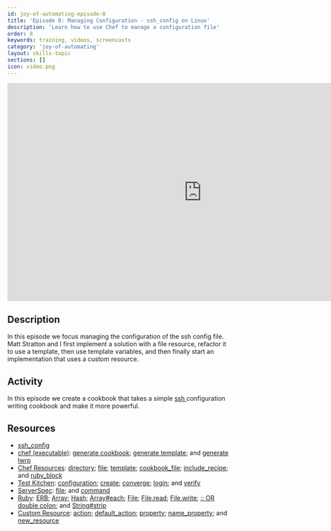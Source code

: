 ```yaml
---
id: joy-of-automating-episode-8
title: 'Episode 8: Managing Configuration - ssh_config on Linux'
description: 'Learn how to use Chef to manage a configuration file'
order: 8
keywords: training, videos, screencasts
category: 'joy-of-automating'
layout: skills-topic
sections: []
icon: video.png
---
```


<iframe width="877" height="493" src="https://www.youtube.com/embed/WxODJo67nfQ" frameborder="0" allowfullscreen></iframe>

## Description

In this episode we focus managing the configuration of the ssh config file. Matt Stratton and I first implement a solution with a file resource, refactor it to use a template, then use template variables, and then finally start an implementation that uses a custom resource.

## Activity

In this episode we create a cookbook that takes a simple [ssh ](https://github.com/chef-training/ssh-joy_of_automating-ep8) configuration writing cookbook and make it more powerful.

## Resources

* [ssh_config](http://man.openbsd.org/OpenBSD-current/man5/ssh_config.5)
* [chef (executable)](https://docs.chef.io/ctl_chef.html): [generate cookbook](https://docs.chef.io/ctl_chef.html#chef-generate-cookbook); [generate template](https://docs.chef.io/ctl_chef.html#chef-generate-template); and [generate lwrp](https://docs.chef.io/ctl_chef.html#chef-generate-lwrp)
* [Chef Resources](https://docs.chef.io/resources.html): [directory](https://docs.chef.io/resources.html#directory); [file](https://docs.chef.io/resources.html#file); [template](https://docs.chef.io/resources.html#template); [cookbook_file](https://docs.chef.io/resources.html#cookbook_file); [include_recipe](https://docs.chef.io/dsl_recipe.html#include-recipes); and [ruby_block](https://docs.chef.io/resource_ruby_block.html)
* [Test Kitchen](https://docs.chef.io/ctl_kitchen.html): [configuration](https://docs.chef.io/config_yml_kitchen.html); [create](https://docs.chef.io/ctl_kitchen.html#kitchen-create); [converge](https://docs.chef.io/ctl_kitchen.html#kitchen-converge); [login](https://docs.chef.io/ctl_kitchen.html#kitchen-login); and [verify](https://docs.chef.io/ctl_kitchen.html#kitchen-verify)
* [ServerSpec](http://serverspec.org/): [file](http://serverspec.org/resource_types.html#file); and [command](http://serverspec.org/resource_types.html#command)
* [Ruby](http://www.rubydoc.info/stdlib): [ERB](http://www.rubydoc.info/stdlib/erb/ERB); [Array](http://www.rubydoc.info/stdlib/core/Array); [Hash](http://www.rubydoc.info/stdlib/core/Hash); [Array#each](http://www.rubydoc.info/stdlib/core/Array#each-instance_method); [File](http://www.rubydoc.info/stdlib/core/File); [File.read](http://www.rubydoc.info/stdlib/core/IO#read-class_method); [File.write](http://www.rubydoc.info/stdlib/core/IO#write-class_method); [:: OR double colon](http://stackoverflow.com/questions/3009477/what-is-rubys-double-colon); and [String#strip](http://www.rubydoc.info/stdlib/core/String#strip-instance_method)
* [Custom Resource](https://docs.chef.io/custom_resources.html): [action](https://docs.chef.io/custom_resources.html#define-actions); [default_action](https://docs.chef.io/custom_resources.html#default-action); [property](https://docs.chef.io/custom_resources.html#property); [name_property](https://docs.chef.io/custom_resources.html#define-properties); and [new_resource](https://docs.chef.io/custom_resources.html#new-resource-property)
